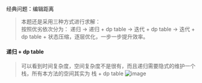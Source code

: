 经典问题：编辑距离
> 本题还是采用三种方式进行求解：</br>
> 按照优劣依次分为： 递归 -> 递归 + dp table -> 迭代 + dp table -> 迭代 + dp table + 状态压缩，逐层优化，一步一步提升效率。
> 

#### 递归 + dp table
> 可以看到时间复杂度，空间复杂度不是很有，而且递归需要隐式的维护一个栈，所有本方法的空间其实为 栈 + dp table
![image](https://user-images.githubusercontent.com/47679525/115809340-7db63780-a41e-11eb-85b5-79a86ccea32b.png)

